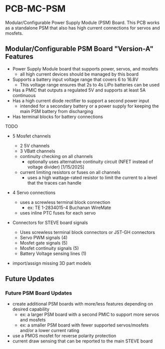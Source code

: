 # PCB-MC-PSM
Modular/Configurable Power Supply Module (PSM) Board. This PCB works as a standalone PSM that also has high current connections for servos and mosfets.

## Modular/Configurable PSM Board "Version-A" Features
- Power Supply Module board that supports power, servos, and mosfets
    - all high current devices should be managed by this board
- Supports a battery input voltage range that covers 6 to 16.8V
    - This voltage range ensures that 2s to 4s LiPo batteries can be used
- Has a PMIC that outputs a regulated 5V and supports at least 5A continuous
- Has a high current diode rectifier to support a second power input
    - intended for a secondary battery or a power supply for keeping the main PSM battery from discharging
- Has terminal blocks for battery connections

TODO
- 5 Mosfet channels
    - 2 5V channels
    - 3 VBatt channels
    - continuity checking on all channels
        - optionally uses alternative continuity circuit (NFET instead of voltage divider) [1/15/2025]
    - current limiting resistors or fuses on all channels
        - uses a high wattage-rated resistor to limit the current to a level that the traces can handle
- 4 Servo connections
    - uses a screwless terminal block connection
        - ex: TE 1-2834015-4 Buchanan WireMate
    - uses inline PTC fuses for each servo
- Connectors for STEVE board signals
    - Uses screwless terminal block connectors or JST-GH connectors
    - Servo PWM signals (4)
    - Mosfet gate signals (5)
    - Mosfet continuity signals (5)
    - Battery Voltage sensing lines (1)

- import/assign missing 3D part models

## Future Updates

### Future PSM Board Updates
- create additional PSM boards with more/less features depending on desired capability
    - ex: a larger PSM board with a second PMIC to support more servos and mosfets
    - ex: a smaller PSM board with fewer supported servos/mosfets and/or a lower current rating
- use a PMOS mosfet for reverse polarity protection
- current draw sensing that can be reported to the main STEVE board
